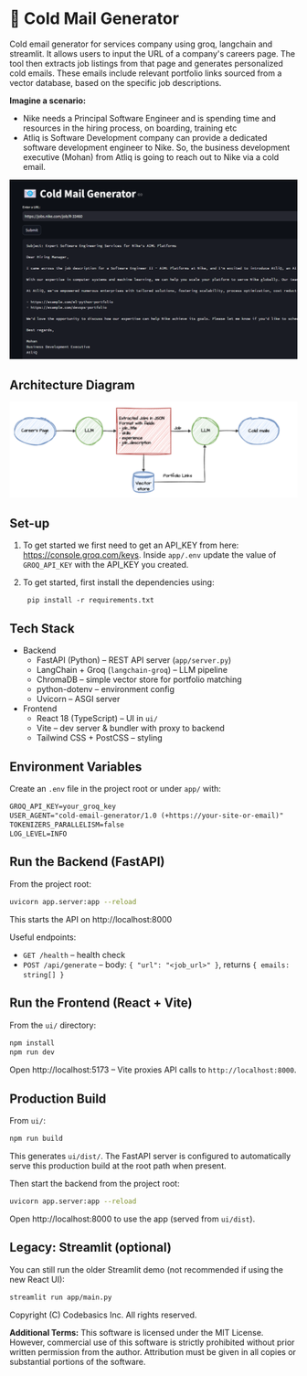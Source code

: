 # 📧 Cold Mail Generator
Cold email generator for services company using groq, langchain and streamlit. It allows users to input the URL of a company's careers page. The tool then extracts job listings from that page and generates personalized cold emails. These emails include relevant portfolio links sourced from a vector database, based on the specific job descriptions. 

**Imagine a scenario:**

- Nike needs a Principal Software Engineer and is spending time and resources in the hiring process, on boarding, training etc
- Atliq is Software Development company can provide a dedicated software development engineer to Nike. So, the business development executive (Mohan) from Atliq is going to reach out to Nike via a cold email.

![img.png](assets/img.png)

## Architecture Diagram
![img.png](assets/architecture.png)

## Set-up
1. To get started we first need to get an API_KEY from here: https://console.groq.com/keys. Inside `app/.env` update the value of `GROQ_API_KEY` with the API_KEY you created. 


2. To get started, first install the dependencies using:
    ```commandline
     pip install -r requirements.txt
    ```
   
## Tech Stack
- Backend
  - FastAPI (Python) – REST API server (`app/server.py`)
  - LangChain + Groq (`langchain-groq`) – LLM pipeline
  - ChromaDB – simple vector store for portfolio matching
  - python-dotenv – environment config
  - Uvicorn – ASGI server
- Frontend
  - React 18 (TypeScript) – UI in `ui/`
  - Vite – dev server & bundler with proxy to backend
  - Tailwind CSS + PostCSS – styling

## Environment Variables
Create an `.env` file in the project root or under `app/` with:
```env
GROQ_API_KEY=your_groq_key
USER_AGENT="cold-email-generator/1.0 (+https://your-site-or-email)"
TOKENIZERS_PARALLELISM=false
LOG_LEVEL=INFO
```

## Run the Backend (FastAPI)
From the project root:
```bash
uvicorn app.server:app --reload
```
This starts the API on http://localhost:8000

Useful endpoints:
- `GET /health` – health check
- `POST /api/generate` – body: `{ "url": "<job_url>" }`, returns `{ emails: string[] }`

## Run the Frontend (React + Vite)
From the `ui/` directory:
```bash
npm install
npm run dev
```
Open http://localhost:5173 – Vite proxies API calls to `http://localhost:8000`.

## Production Build
From `ui/`:
```bash
npm run build
```
This generates `ui/dist/`. The FastAPI server is configured to automatically serve this production build at the root path when present.

Then start the backend from the project root:
```bash
uvicorn app.server:app --reload
```
Open http://localhost:8000 to use the app (served from `ui/dist`).

## Legacy: Streamlit (optional)
You can still run the older Streamlit demo (not recommended if using the new React UI):
```bash
streamlit run app/main.py
```
   

Copyright (C) Codebasics Inc. All rights reserved.

**Additional Terms:**
This software is licensed under the MIT License. However, commercial use of this software is strictly prohibited without prior written permission from the author. Attribution must be given in all copies or substantial portions of the software.